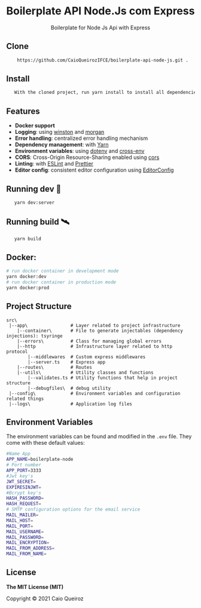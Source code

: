 <h1 align="center">Boilerplate API Node.Js com Express</h1>
<div align="center">
    Boilerplate for Node Js Api with Express
</div>

## Clone

```sh
    https://github.com/CaioQueirozIFCE/boilerplate-api-node-js.git .
```
## Install

```sh
   With the cloned project, run yarn install to install all dependencies listed in package.json.
```
## Features

- **Docker support**
- **Logging**: using [winston](https://github.com/winstonjs/winston) and [morgan](https://github.com/sirrodgepodge/morgan-body)
- **Error handling**: centralized error handling mechanism
- **Dependency management**: with [Yarn](https://yarnpkg.com)
- **Environment variables**: using [dotenv](https://github.com/motdotla/dotenv) and [cross-env](https://github.com/kentcdodds/cross-env#readme)
- **CORS**: Cross-Origin Resource-Sharing enabled using [cors](https://github.com/expressjs/cors)
- **Linting**: with [ESLint](https://eslint.org) and [Prettier](https://prettier.io)
- **Editor config**: consistent editor configuration using [EditorConfig](https://editorconfig.org)
## Running dev :rocket:

```sh
   yarn dev:server
```
## Running build :artificial_satellite:

```sh
   yarn build
```

## Docker:

```bash
# run docker container in development mode
yarn docker:dev
# run docker container in production mode
yarn docker:prod

```
## Project Structure

```
src\
 |--app\                # Layer related to project infrastructure
    |--container\       # File to generate injectables (dependency injections): tsyringe
    |--errors\          # Class for managing global errors
    |--http             # Infrastructure layer related to http protocol
        |--middlewares  # Custom express middlewares
        |--server.ts    # Express app
    |--routes\          # Routes
    |--utils\           # Utility classes and functions
        |--validates.ts # Utility functions that help in project structure
        |--debugfiles\  # debug utility
 |--config\             # Environment variables and configuration related things
 |--logs\               # Application log files

```
## Environment Variables

The environment variables can be found and modified in the `.env` file. They come with these default values:

```bash
#Name App
APP_NAME=boilerplate-node
# Port number
APP_PORT=3333
#Jwt key's
JWT_SECRET=
EXPIRESINJWT=
#Bcrypt key's
HASH_PASSWORD=
HASH_REQUEST=
# SMTP configuration options for the email service
MAIL_MAILER=
MAIL_HOST=
MAIL_PORT=
MAIL_USERNAME=
MAIL_PASSWORD=
MAIL_ENCRYPTION=
MAIL_FROM_ADDRESS=
MAIL_FROM_NAME=

```

## License

**The MIT License (MIT)**

Copyright © 2021 Caio Queiroz
